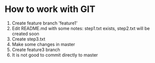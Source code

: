 # How to work with GIT
1. Create feature branch 'feature1'
2. Edit README.md with some notes: step1.txt exists, step2.txt will be created soon
3. Create step3.txt
4. Make some changes in master
5. Create feature3 branch
6. It is not good to commit directly to master
